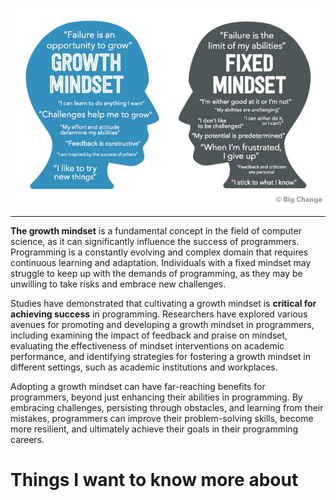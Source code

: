 
![Growth-Mindset IMG](./img/Growth-Mindset.jpg)
******

**The growth mindset** is a fundamental concept in the field of computer science, as it can significantly influence the success of programmers. Programming is a constantly evolving and complex domain that requires continuous learning and adaptation. Individuals with a fixed mindset may struggle to keep up with the demands of programming, as they may be unwilling to take risks and embrace new challenges.

Studies have demonstrated that cultivating a growth mindset is **critical for achieving success** in programming. Researchers have explored various avenues for promoting and developing a growth mindset in programmers, including examining the impact of feedback and praise on mindset, evaluating the effectiveness of mindset interventions on academic performance, and identifying strategies for fostering a growth mindset in different settings, such as academic institutions and workplaces.

Adopting a growth mindset can have far-reaching benefits for programmers, beyond just enhancing their abilities in programming. By embracing challenges, persisting through obstacles, and learning from their mistakes, programmers can improve their problem-solving skills, become more resilient, and ultimately achieve their goals in their programming careers.
# Things I want to know more about